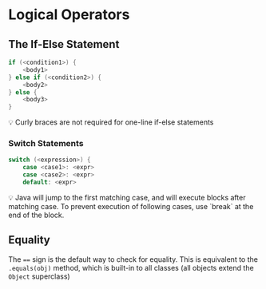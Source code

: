 # Logical Operators

## The If-Else Statement

```java
if (<condition1>) { 
	<body1> 
} else if (<condition2>) {
	<body2>
} else {
	<body3>
}
```

<aside>
💡 Curly braces are not required for one-line if-else statements

</aside>

### Switch Statements

```java
switch (<expression>) {
	case <case1>: <expr> 
	case <case2>: <expr>
	default: <expr>
```

<aside>
💡 Java will jump to the first matching case, and will execute blocks after matching case. To prevent execution of following cases, use `break` at the end of the block.

</aside>

## Equality

The `==` sign is the default way to check for equality. This is equivalent to the `.equals(obj)` method, which is built-in to all classes (all objects extend the `Object` superclass)